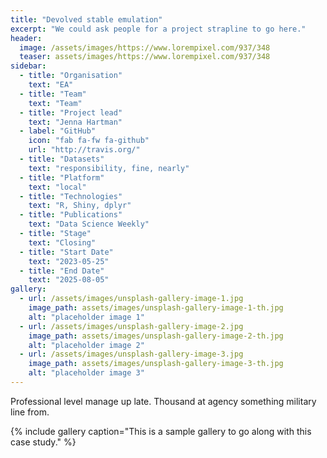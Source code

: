 ```yaml
---
title: "Devolved stable emulation"
excerpt: "We could ask people for a project strapline to go here."
header:
  image: /assets/images/https://www.lorempixel.com/937/348
  teaser: assets/images/https://www.lorempixel.com/937/348
sidebar:
  - title: "Organisation"
    text: "EA"
  - title: "Team"
    text: "Team"
  - title: "Project lead"
    text: "Jenna Hartman"
  - label: "GitHub"
    icon: "fab fa-fw fa-github"
    url: "http://travis.org/"
  - title: "Datasets"
    text: "responsibility, fine, nearly"
  - title: "Platform"
    text: "local"
  - title: "Technologies"
    text: "R, Shiny, dplyr"
  - title: "Publications"
    text: "Data Science Weekly"
  - title: "Stage"
    text: "Closing"
  - title: "Start Date"
    text: "2023-05-25"
  - title: "End Date"
    text: "2025-08-05"
gallery:
  - url: /assets/images/unsplash-gallery-image-1.jpg
    image_path: assets/images/unsplash-gallery-image-1-th.jpg
    alt: "placeholder image 1"
  - url: /assets/images/unsplash-gallery-image-2.jpg
    image_path: assets/images/unsplash-gallery-image-2-th.jpg
    alt: "placeholder image 2"
  - url: /assets/images/unsplash-gallery-image-3.jpg
    image_path: assets/images/unsplash-gallery-image-3-th.jpg
    alt: "placeholder image 3"
---
```


Professional level manage up late. Thousand at agency something military line from.

{% include gallery caption="This is a sample gallery to go along with this case study." %}
